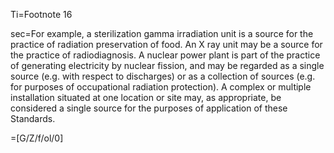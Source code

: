 Ti=Footnote 16

sec=For example, a sterilization gamma irradiation unit is a source for the practice of radiation preservation of food. An X ray unit may be a source for the practice of radiodiagnosis. A nuclear power plant is part of the practice of generating electricity by nuclear fission, and may be regarded as a single source (e.g. with respect to discharges) or as a collection of sources (e.g. for purposes of occupational radiation protection). A complex or multiple installation situated at one location or site may, as appropriate, be considered a single source for the purposes of application of these Standards.

=[G/Z/f/ol/0]